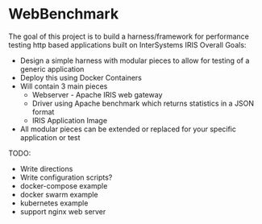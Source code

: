 # WebBenchmark
The goal of this project is to build a harness/framework for performance testing http based applications built on InterSystems IRIS 
Overall Goals: 
  * Design a simple harness with modular pieces to allow for testing of a generic application
  * Deploy this using Docker Containers
  * Will contain 3 main pieces
    * Webserver - Apache IRIS web gateway
    * Driver using Apache benchmark which returns statistics in a JSON format
    * IRIS Application Image
  * All modular pieces can be extended or replaced for your specific application or test


TODO:
* Write directions
* Write configuration scripts?
* docker-compose example
* docker swarm example
* kubernetes example
* support nginx web server
